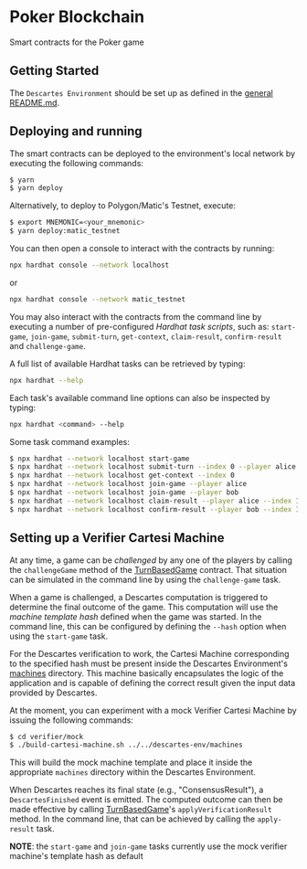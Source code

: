 # Poker Blockchain

Smart contracts for the Poker game

## Getting Started

The `Descartes Environment` should be set up as defined in the [general README.md](../README.md#Environment).


## Deploying and running

The smart contracts can be deployed to the environment's local network by executing the following commands:

```bash
$ yarn
$ yarn deploy
```

Alternatively, to deploy to Polygon/Matic's Testnet, execute:
```bash
$ export MNEMONIC=<your_mnemonic>
$ yarn deploy:matic_testnet
```

You can then open a console to interact with the contracts by running:
```bash
npx hardhat console --network localhost
```
or
```bash
npx hardhat console --network matic_testnet
```

You may also interact with the contracts from the command line by executing a number of pre-configured _Hardhat task scripts_, such as: `start-game`, `join-game`, `submit-turn`, `get-context`, `claim-result`, `confirm-result` and `challenge-game`.

A full list of available Hardhat tasks can be retrieved by typing:
```bash
npx hardhat --help
```

Each task's available command line options can also be inspected by typing:
```bash
npx hardhat <command> --help
```

Some task command examples:

```bash
$ npx hardhat --network localhost start-game
$ npx hardhat --network localhost submit-turn --index 0 --player alice --data "0x00000000000000030000000000000004"
$ npx hardhat --network localhost get-context --index 0
$ npx hardhat --network localhost join-game --player alice
$ npx hardhat --network localhost join-game --player bob
$ npx hardhat --network localhost claim-result --player alice --index 1 --result [70,130]
$ npx hardhat --network localhost confirm-result --player bob --index 1
```

## Setting up a Verifier Cartesi Machine

At any time, a game can be _challenged_ by any one of the players by calling the `challengeGame` method of the [TurnBasedGame](contracts/TurnBasedGame.sol) contract. That situation can be simulated in the command line by using the `challenge-game` task.

When a game is challenged, a Descartes computation is triggered to determine the final outcome of the game. This computation will use the _machine template hash_ defined when the game was started. In the command line, this can be configured by defining the `--hash` option when using the `start-game` task.

For the Descartes verification to work, the Cartesi Machine corresponding to the specified hash must be present inside the Descartes Environment's [machines](descartes-env/machines) directory. This machine basically encapsulates the logic of the application and is capable of defining the correct result given the input data provided by Descartes.

At the moment, you can experiment with a mock Verifier Cartesi Machine by issuing the following commands:
```bash
$ cd verifier/mock
$ ./build-cartesi-machine.sh ../../descartes-env/machines
```

This will build the mock machine template and place it inside the appropriate `machines` directory within the Descartes Environment.

When Descartes reaches its final state (e.g., "ConsensusResult"), a `DescartesFinished` event is emitted. The computed outcome can then be made effective by calling [TurnBasedGame](contracts/TurnBasedGame.sol)'s `applyVerificationResult` method. In the command line, that can be achieved by calling the `apply-result` task.

**NOTE**: the `start-game` and `join-game` tasks currently use the mock verifier machine's template hash as default
